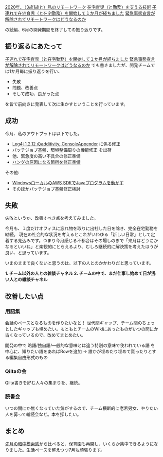 [2020年、（3歳1歳と）私のリモートワーク](https://qiita.com/e99h2121/items/c8878d027603745a6426)
[在宅育児（と勤務）を支える技術](https://qiita.com/e99h2121/items/475045cabd005a7add57)
[子連れで在宅育児（と在宅勤務）を開始して１か月が経ちました](https://qiita.com/e99h2121/items/cb7471fd833b086b7233)
[緊急事態宣言が解除されてリモートワークはどうなるのか](https://qiita.com/e99h2121/items/086822c3f74ebca75364)

の続編、6月の開発期間を終了しての振り返りです。


## 振り返るにあたって

[子連れで在宅育児（と在宅勤務）を開始して１か月が経ちました](https://qiita.com/e99h2121/items/cb7471fd833b086b7233)
[緊急事態宣言が解除されてリモートワークはどうなるのか](https://qiita.com/e99h2121/items/086822c3f74ebca75364)
でも書きましたが、開発チームでは1か月毎に振り返りを行い、

- 失敗
- 問題、改善点
- そして成功、良かった点

を皆で前向きに発表して次に生かすということを行っています。


## 成功

今月、私のアウトプットは以下でした。

- [Log4j 1.2.12 のadditivity, ConsoleAppender](https://qiita.com/e99h2121/items/d92b84e43678cbcdf874) に係る修正
- バッチジョブ基盤、環境整備周りの機能修正 を出荷
- 他、緊急度の高い不具合の修正準備
- [ハングの原因になる箇所を修正準備](https://qiita.com/e99h2121/items/88d5579a8ce670061468)

その他: 

- [WindowsローカルのAWS SDKでJavaプログラムを動かす](https://qiita.com/e99h2121/items/7b153c12f61470ffdf48)
- そのほかバッチジョブ基盤修正検討



## 失敗

失敗というか、改善すべき点を考えてみました。

今月も、１度だけオフィスに忘れ物を取りに出社した日を除き、完全在宅勤務を継続。
現在の社会的な状況を考えるとこれがいわゆる「新しい日常」として定着する見込みです。つまり今月感じる不都合はその場しのぎで「来月はどうにかなるといいね」と楽観的にとらえるより、むしろ継続的に解決策を考えたほうが良い、と思っています。

いまのままで良くないと思うのは、以下の人とのかかわりだと思っています。


**1. チーム以外の人との雑談チャネル**
**2. チームの中で、まだ仕事し始めて日が浅い人との雑談チャネル**


## 改善したい点

### 用語集

会話のベースとなるものを作りたいなと！
世代間ギャップ、チーム間のちょっとしたギャップも埋めたい。もともとチームのWikiにあったものがいつの間にか古くなっているので、改めてまとめたい。

開発の中で 略語/独自語/一般的な意味とは違う特別の意味で使われている語 を中心に、知りたい語をあればRowを追加 → 誰かが埋めたり埋めて貰ったりとする編集自由形式のもの

### Qiitaの会 

Qiita書きを好む人々の集まりを、継続。

### 読書会

いつの間にか無くなっていた気がするので、チーム横断的に老若男女、やりたい人を募って輪読会など。本を探したい。


## まとめ

[先月の暗中模索感](https://qiita.com/e99h2121/items/086822c3f74ebca75364)から比べると、保育園も再開し、いくらか集中できるようになりました。生活ペースを整えつつ7月も頑張ります。

